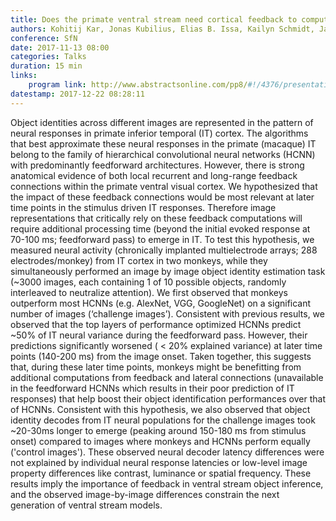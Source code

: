 ```yaml
---
title: Does the primate ventral stream need cortical feedback to compute rapid online image-by-image object identity?
authors: Kohitij Kar, Jonas Kubilius, Elias B. Issa, Kailyn Schmidt, James J. DiCarlo
conference: SfN
date: 2017-11-13 08:00
categories: Talks
duration: 15 min
links:
    program link: http://www.abstractsonline.com/pp8/#!/4376/presentation/34664
datestamp: 2017-12-22 08:28:11
---
```


Object identities across different images are represented in the pattern of neural responses in primate inferior temporal (IT) cortex. The algorithms that best approximate these neural responses in the primate (macaque) IT belong to the family of hierarchical convolutional neural networks (HCNN) with predominantly feedforward architectures. However, there is strong anatomical evidence of both local recurrent and long-range feedback connections within the primate ventral visual cortex. We hypothesized that the impact of these feedback connections would be most relevant at later time points in the stimulus driven IT responses. Therefore image representations that critically rely on these feedback computations will require additional processing time (beyond the initial evoked response at 70-100 ms; feedforward pass) to emerge in IT. To test this hypothesis, we measured neural activity (chronically implanted multielectrode arrays; 288 electrodes/monkey) from IT cortex in two monkeys, while they simultaneously performed an image by image object identity estimation task (~3000 images, each containing 1 of 10 possible objects, randomly interleaved to neutralize attention). We first observed that monkeys outperform most HCNNs (e.g. AlexNet, VGG, GoogleNet) on a significant number of images (‘challenge images’). Consistent with previous results, we observed that the top layers of performance optimized HCNNs predict ~50% of IT neural variance during the feedforward pass. However, their predictions significantly worsened ( < 20% explained variance) at later time points (140-200 ms) from the image onset. Taken together, this suggests that, during these later time points, monkeys might be benefitting from additional computations from feedback and lateral connections (unavailable in the feedforward HCNNs which results in their poor prediction of IT responses) that help boost their object identification performances over that of HCNNs. Consistent with this hypothesis, we also observed that object identity decodes from IT neural populations for the challenge images took ~20-30ms longer to emerge (peaking around 150-180 ms from stimulus onset) compared to images where monkeys and HCNNs perform equally ('control images'). These observed neural decoder latency differences were not explained by individual neural response latencies or low-level image property differences like contrast, luminance or spatial frequency. These results imply the importance of feedback in ventral stream object inference, and the observed image-by-image differences constrain the next generation of ventral stream models.